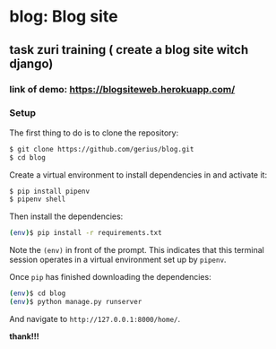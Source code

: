 # blog: Blog site

## task zuri training ( create a blog site witch django)

### link of demo: https://blogsiteweb.herokuapp.com/

### Setup

The first thing to do is to clone the repository:

```sh
$ git clone https://github.com/gerius/blog.git
$ cd blog
```

Create a virtual environment to install dependencies in and activate it:

```sh
$ pip install pipenv
$ pipenv shell
```

Then install the dependencies:

```sh
(env)$ pip install -r requirements.txt
```
Note the `(env)` in front of the prompt. This indicates that this terminal
session operates in a virtual environment set up by `pipenv`.

Once `pip` has finished downloading the dependencies:
```sh
(env)$ cd blog
(env)$ python manage.py runserver
```
And navigate to `http://127.0.0.1:8000/home/`.


**thank!!!**

